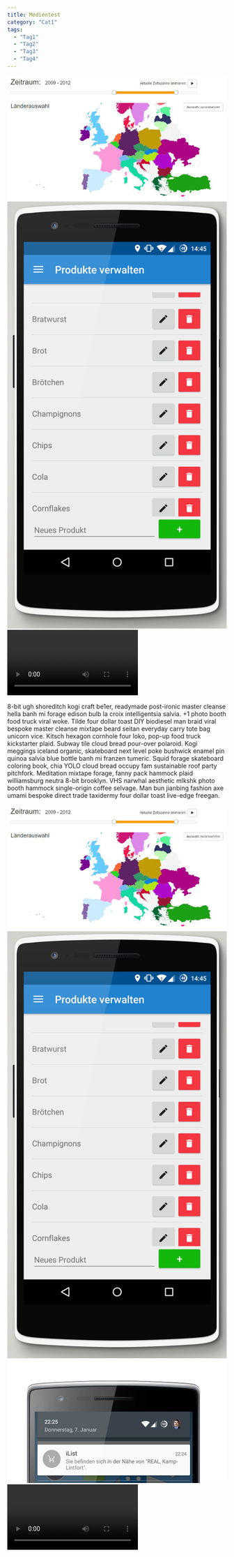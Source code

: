 ```yaml
---
title: Medientest
category: "Cat1"
tags:
  - "Tag1"
  - "Tag2"
  - "Tag3"
  - "Tag4"
---
```

<media-slider>
    <img src="./visdat_1.jpg" data-caption="Hello World"/>
    <img src="./ilist_1.png" data-caption="Lorem ipsum!"/>
    <video controls>
        <source src="./visdat_948.mp4" type="video/mp4">
    </video>
</media-slider>

8-bit ugh shoreditch kogi craft be1er, readymade post-ironic master cleanse hella banh mi forage edison bulb la croix intelligentsia salvia. +1 photo booth food truck viral woke. Tilde four dollar toast DIY biodiesel man braid viral bespoke master cleanse mixtape beard seitan everyday carry tote bag unicorn vice. Kitsch hexagon cornhole four loko, pop-up food truck kickstarter plaid. Subway tile cloud bread pour-over polaroid. Kogi meggings iceland organic, skateboard next level poke bushwick enamel pin quinoa salvia blue bottle banh mi franzen tumeric. Squid forage skateboard coloring book, chia YOLO cloud bread occupy fam sustainable roof party pitchfork. Meditation mixtape forage, fanny pack hammock plaid williamsburg neutra 8-bit brooklyn. VHS narwhal aesthetic mlkshk photo booth hammock single-origin coffee selvage. Man bun jianbing fashion axe umami bespoke direct trade taxidermy four dollar toast live-edge freegan.

<media-slider>
    <img src="./visdat_1.jpg"/>
    <img src="./ilist_1.png"/>
    <img src="./ilist_9.png"/>
    <video controls>
        <source src="./visdat_948.mp4" type="video/mp4">
    </video>
</media-slider>